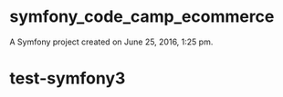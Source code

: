 symfony_code_camp_ecommerce
===========================

A Symfony project created on June 25, 2016, 1:25 pm.
# test-symfony3
